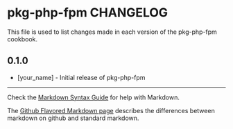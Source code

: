 # pkg-php-fpm CHANGELOG

This file is used to list changes made in each version of the pkg-php-fpm cookbook.

## 0.1.0
- [your_name] - Initial release of pkg-php-fpm

- - -
Check the [Markdown Syntax Guide](http://daringfireball.net/projects/markdown/syntax) for help with Markdown.

The [Github Flavored Markdown page](http://github.github.com/github-flavored-markdown/) describes the differences between markdown on github and standard markdown.
